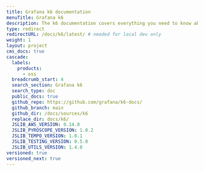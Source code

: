 ```yaml
---
title: Grafana k6 documentation
menuTitle: Grafana k6
description: The k6 documentation covers everything you need to know about k6 OSS, load testing, and performance testing.
type: redirect
redirectURL: /docs/k6/latest/ # needed for local dev only
weight: 1
layout: project
cms_docs: true
cascade:
  labels:
    products:
      - oss
  breadcrumb_start: 4
  search_section: Grafana k6
  search_type: doc
  public_docs: true
  github_repo: https://github.com/grafana/k6-docs/
  github_branch: main
  github_dir: /docs/sources/k6
  replace_dir: docs/k6/
  JSLIB_AWS_VERSION: 0.14.0
  JSLIB_PYROSCOPE_VERSION: 1.0.2
  JSLIB_TEMPO_VERSION: 1.0.1
  JSLIB_TESTING_VERSION: 0.5.0
  JSLIB_UTILS_VERSION: 1.4.0
versioned: true
versioned_next: true
---
```

